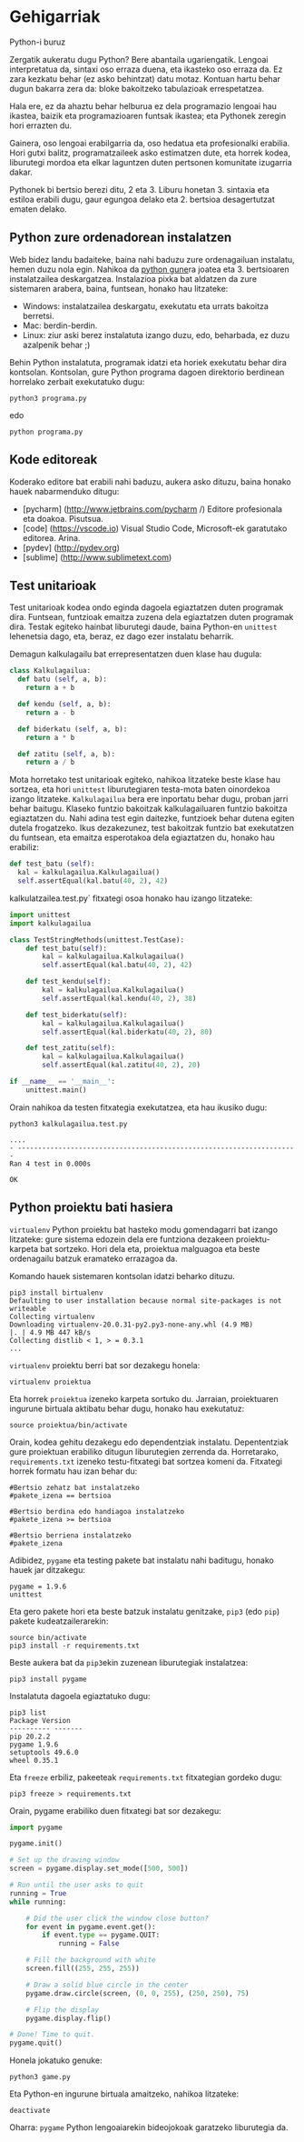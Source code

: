 # Gehigarriak

Python-i buruz

Zergatik aukeratu dugu Python? Bere abantaila ugariengatik. Lengoai interpretatua da, sintaxi oso erraza duena, eta ikasteko oso erraza da. Ez zara kezkatu behar (ez asko behintzat) datu motaz. Kontuan hartu behar dugun bakarra zera da: bloke bakoitzeko tabulazioak errespetatzea.

Hala ere, ez da ahaztu behar helburua ez dela programazio lengoai hau ikastea, baizik eta programazioaren funtsak ikastea; eta Pythonek zeregin hori errazten du.

Gainera, oso lengoai erabilgarria da, oso hedatua eta profesionalki erabilia. Hori gutxi balitz, programatzaileek asko estimatzen dute, eta horrek kodea, liburutegi mordoa eta elkar laguntzen duten pertsonen komunitate izugarria dakar.

Pythonek bi bertsio berezi ditu, 2 eta 3. Liburu honetan 3. sintaxia eta estiloa erabili dugu, gaur egungoa delako eta 2. bertsioa desagertutzat ematen delako.

## Python zure ordenadorean instalatzen

Web bidez landu badaiteke, baina nahi baduzu zure ordenagailuan instalatu, hemen duzu nola egin.
Nahikoa da [python gune](https://www.python.org)ra joatea  eta 3. bertsioaren instalatzailea deskargatzea. Instalazioa pixka bat aldatzen da zure sistemaren arabera, baina, funtsean, honako hau litzateke:

- Windows: instalatzailea deskargatu, exekutatu eta urrats bakoitza berretsi.
- Mac: berdin-berdin.
- Linux: ziur aski berez instalatuta izango duzu, edo, beharbada, ez duzu azalpenik behar ;)

Behin Python instalatuta, programak idatzi eta horiek exekutatu behar dira kontsolan.
Kontsolan, gure Python programa dagoen direktorio berdinean horrelako zerbait exekutatuko dugu:

```console
python3 programa.py
```

edo

```console
python programa.py
```

## Kode editoreak

Koderako editore bat erabili nahi baduzu, aukera asko dituzu, baina honako hauek nabarmenduko ditugu:

- [pycharm] (http://www.jetbrains.com/pycharm /) Editore profesionala eta doakoa. Pisutsua.
- [code] (https://vscode.io) Visual Studio Code, Microsoft-ek garatutako editorea. Arina.
- [pydev] (http://pydev.org)
- [sublime] (http://www.sublimetext.com)

## Test unitarioak

Test unitarioak kodea ondo eginda dagoela egiaztatzen duten programak dira. Funtsean, funtzioak emaitza zuzena dela egiaztatzen duten programak dira.
Testak egiteko hainbat liburutegi daude, baina Python-en `unittest` lehenetsia dago, eta, beraz, ez dago ezer instalatu beharrik.

Demagun kalkulagailu bat errepresentatzen duen klase hau dugula:

```python
class Kalkulagailua:
  def batu (self, a, b):
    return a + b

  def kendu (self, a, b):
    return a - b

  def biderkatu (self, a, b):
    return a * b

  def zatitu (self, a, b):
    return a / b
```

Mota horretako test unitarioak egiteko, nahikoa litzateke beste klase hau sortzea, eta hori `unittest` liburutegiaren testa-mota baten oinordekoa izango litzateke. `Kalkulagailua` bera ere inportatu behar dugu, proban jarri behar baitugu.
Klaseko funtzio bakoitzak kalkulagailuaren funtzio bakoitza egiaztatzen du. Nahi adina test egin daitezke, funtzioek behar dutena egiten dutela frogatzeko. Ikus dezakezunez, test bakoitzak funtzio bat exekutatzen du funtsean, eta emaitza esperotakoa dela egiaztatzen du, honako hau erabiliz:

```python
def test_batu (self):
  kal = kalkulagailua.Kalkulagailua()
  self.assertEqual(kal.batu(40, 2), 42)
```

kalkulatzailea.test.py` fitxategi osoa honako hau izango litzateke:

```python
import unittest
import kalkulagailua

class TestStringMethods(unittest.TestCase):
    def test_batu(self):
        kal = kalkulagailua.Kalkulagailua()
        self.assertEqual(kal.batu(40, 2), 42)

    def test_kendu(self):
        kal = kalkulagailua.Kalkulagailua()
        self.assertEqual(kal.kendu(40, 2), 38)

    def test_biderkatu(self):
        kal = kalkulagailua.Kalkulagailua()
        self.assertEqual(kal.biderkatu(40, 2), 80)

    def test_zatitu(self):
        kal = kalkulagailua.Kalkulagailua()
        self.assertEqual(kal.zatitu(40, 2), 20)

if __name__ == '__main__':
    unittest.main()
```

Orain nahikoa da testen fitxategia exekutatzea, eta hau ikusiko dugu:

```console
python3 kalkulagailua.test.py

....
- ---------------------------------------------------------------------
Ran 4 test in 0.000s

OK
```

## Python proiektu bati hasiera

`virtualenv` Python proiektu bat hasteko modu gomendagarri bat izango litzateke: gure sistema edozein dela ere funtziona dezakeen proiektu-karpeta bat sortzeko. Hori dela eta, proiektua malguagoa eta beste ordenagailu batzuk eramateko errazagoa da.

Komando hauek sistemaren kontsolan idatzi beharko dituzu.

```console
pip3 install birtualenv
Defaulting to user installation because normal site-packages is not writeable
Collecting virtualenv
Downloading virtualenv-20.0.31-py2.py3-none-any.whl (4.9 MB)
|. | 4.9 MB 447 kB/s
Collecting distlib < 1, > = 0.3.1
...
```

`virtualenv` proiektu berri bat sor dezakegu honela:
```console
virtualenv proiektua
```

Eta horrek `proiektua` izeneko karpeta sortuko du.
Jarraian, proiektuaren ingurune birtuala aktibatu behar dugu, honako hau exekutatuz:

```console
source proiektua/bin/activate
```

Orain, kodea gehitu dezakegu edo dependentziak instalatu. Depententziak gure proiektuan erabiliko ditugun liburutegien zerrenda da.
Horretarako, `requirements.txt` izeneko testu-fitxategi bat sortzea komeni da. Fitxategi horrek formatu hau izan behar du:

```console
#Bertsio zehatz bat instalatzeko
#pakete_izena == bertsioa

#Bertsio berdina edo handiagoa instalatzeko
#pakete_izena >= bertsioa

#Bertsio berriena instalatzeko
#pakete_izena
```

Adibidez, `pygame` eta testing pakete bat instalatu nahi baditugu, honako hauek jar ditzakegu:

```console
pygame = 1.9.6
unittest
```

Eta gero pakete hori eta beste batzuk instalatu genitzake, `pip3` (edo `pip`) pakete kudeatzailerarekin:

```console
source bin/activate
pip3 install -r requirements.txt
```

Beste aukera bat da `pip3`ekin zuzenean liburutegiak instalatzea:

```console
pip3 install pygame
```

Instalatuta dagoela egiaztatuko dugu:

```console
pip3 list
Package Version
---------- -------
pip 20.2.2
pygame 1.9.6
setuptools 49.6.0
wheel 0.35.1
```

Eta `freeze` erbiliz, pakeeteak `requirements.txt` fitxategian gordeko dugu:

```console
pip3 freeze > requirements.txt
```

Orain, pygame erabiliko duen fitxategi bat sor dezakegu:

```python
import pygame

pygame.init()

# Set up the drawing window
screen = pygame.display.set_mode([500, 500])

# Run until the user asks to quit
running = True
while running:

    # Did the user click the window close button?
    for event in pygame.event.get():
        if event.type == pygame.QUIT:
            running = False

    # Fill the background with white
    screen.fill((255, 255, 255))

    # Draw a solid blue circle in the center
    pygame.draw.circle(screen, (0, 0, 255), (250, 250), 75)

    # Flip the display
    pygame.display.flip()

# Done! Time to quit.
pygame.quit()
```

Honela jokatuko genuke:

```console
python3 game.py
```

Eta Python-en ingurune birtuala amaitzeko, nahikoa litzateke:

```
deactivate
```

Oharra: `pygame` Python lengoaiarekin bideojokoak garatzeko liburutegia da.